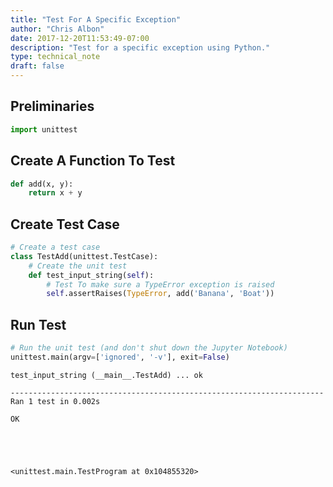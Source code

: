 ```yaml
---
title: "Test For A Specific Exception"
author: "Chris Albon"
date: 2017-12-20T11:53:49-07:00
description: "Test for a specific exception using Python."
type: technical_note
draft: false
---
```

## Preliminaries


```python
import unittest
```

## Create A Function To Test


```python
def add(x, y):
    return x + y
```

## Create Test Case


```python
# Create a test case
class TestAdd(unittest.TestCase):
    # Create the unit test
    def test_input_string(self):
        # Test To make sure a TypeError exception is raised
        self.assertRaises(TypeError, add('Banana', 'Boat'))
```

## Run Test


```python
# Run the unit test (and don't shut down the Jupyter Notebook)
unittest.main(argv=['ignored', '-v'], exit=False)
```

    test_input_string (__main__.TestAdd) ... ok
    
    ----------------------------------------------------------------------
    Ran 1 test in 0.002s
    
    OK
    




    <unittest.main.TestProgram at 0x104855320>



